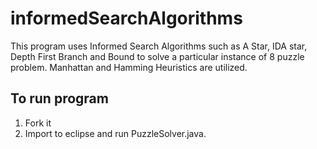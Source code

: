 # informedSearchAlgorithms
This program uses Informed Search Algorithms such as A Star, IDA star, Depth First Branch and Bound to solve a particular instance of 8 puzzle problem. Manhattan and Hamming Heuristics are utilized.

## To run program
1. Fork it
2. Import to eclipse and run PuzzleSolver.java.
